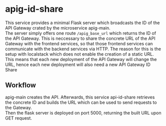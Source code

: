 # apig-id-share
This service provides a minimal Flask server which broadcasts the ID of the API Gateway crated by the microservice apig-main.  
The server simply offers one route `/apig_base_url` which returns the ID of the API Gateway.
This is neccessary to share the concrete URL of the API Gateway with the frontend services, so that those frontend services can communicate with the backend services via HTTP.
The reason for this is the setup with localstack which does not enable the creation of a static URL. This means that each new deployment of the API Gateway will change the URL, hence each new deployment will also need a new API Gateway ID Share

## Workflow
apig-main creates the API.
Afterwards, this service api-id-share retrieves the concrete ID and builds the URL which can be used to send requests to the Gateway.  
Then the flask server is deployed on port 5000, returning the built URL upon GET request.